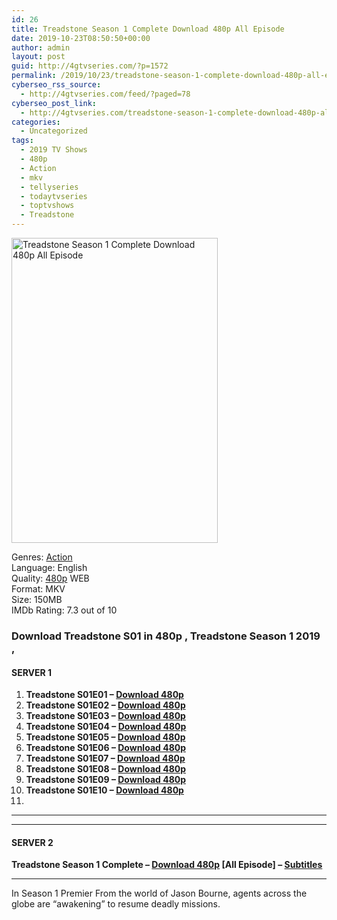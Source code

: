```yaml
---
id: 26
title: Treadstone Season 1 Complete Download 480p All Episode
date: 2019-10-23T08:50:50+00:00
author: admin
layout: post
guid: http://4gtvseries.com/?p=1572
permalink: /2019/10/23/treadstone-season-1-complete-download-480p-all-episode/
cyberseo_rss_source:
  - http://4gtvseries.com/feed/?paged=78
cyberseo_post_link:
  - http://4gtvseries.com/treadstone-season-1-complete-download-480p-all-episode/
categories:
  - Uncategorized
tags:
  - 2019 TV Shows
  - 480p
  - Action
  - mkv
  - tellyseries
  - todaytvseries
  - toptvshows
  - Treadstone
---
```

<img loading="lazy" class="aligncenter" src="https://4.bp.blogspot.com/-1TY_aJ-mXxE/XbATPeKEOeI/AAAAAAAAAmw/cz3n4G3V7qY2lUGcFnXLmS-rAdLx61LwACK4BGAYYCw/s1600/Treadstone%2BSeason%2B1.jpg" alt="Treadstone Season 1 Complete Download 480p All Episode" width="330" height="488" />

Genres:&nbsp;<a href="http://4gtvseries.com/tag/drama/" data-wpel-link="internal">Action</a>  
Language: English  
Quality:&nbsp;<a href="http://4gtvseries.com/tag/480p/" data-wpel-link="internal">480p</a> WEB  
Format: MKV  
Size: 150MB  
IMDb Rating: 7.3 out of 10

### **Download Treadstone S01 in 480p , Treadstone Season 1 2019 ,&nbsp;**

#### <span><strong>SERVER 1</strong></span>

  1. **Treadstone S01E01 – <a href="http://slink.dl480p.xyz/ICUnU" data-wpel-link="external" target="_blank" rel="nofollow external noopener noreferrer" class="wpel-icon-left"><i class="wpel-icon fa fa-download" aria-hidden="true"></i>Download 480p</a>**
  2. **Treadstone S01E02 – <a href="http://slink.dl480p.xyz/QDLv" data-wpel-link="external" target="_blank" rel="nofollow external noopener noreferrer" class="wpel-icon-left"><i class="wpel-icon fa fa-download" aria-hidden="true"></i>Download 480p</a>**
  3. **Treadstone S01E03 – <a href="http://slink.dl480p.xyz/cAE2" data-wpel-link="external" target="_blank" rel="nofollow external noopener noreferrer" class="wpel-icon-left"><i class="wpel-icon fa fa-download" aria-hidden="true"></i>Download 480p</a>**
  4. **Treadstone S01E04 – <a href="http://slink.dl480p.xyz/wU1pp9il" data-wpel-link="external" target="_blank" rel="nofollow external noopener noreferrer" class="wpel-icon-left"><i class="wpel-icon fa fa-download" aria-hidden="true"></i>Download 480p</a>**
  5. **Treadstone S01E05 – <a href="http://slink.dl480p.xyz/Q8Xo09PR" data-wpel-link="external" target="_blank" rel="nofollow external noopener noreferrer" class="wpel-icon-left"><i class="wpel-icon fa fa-download" aria-hidden="true"></i>Download 480p</a>**
  6. **Treadstone S01E06 – <a href="http://slink.dl480p.xyz/UK8Lyy" data-wpel-link="external" target="_blank" rel="nofollow external noopener noreferrer" class="wpel-icon-left"><i class="wpel-icon fa fa-download" aria-hidden="true"></i>Download 480p</a>**
  7. **Treadstone S01E07 – <a href="http://slink.dl480p.xyz/j1u43Q9" data-wpel-link="external" target="_blank" rel="nofollow external noopener noreferrer" class="wpel-icon-left"><i class="wpel-icon fa fa-download" aria-hidden="true"></i>Download 480p</a>**
  8. **Treadstone S01E08 – <a href="http://slink.dl480p.xyz/1Pnd5mlo" data-wpel-link="external" target="_blank" rel="nofollow external noopener noreferrer" class="wpel-icon-left"><i class="wpel-icon fa fa-download" aria-hidden="true"></i>Download 480p</a>**
  9. **Treadstone S01E09 – <a href="http://slink.dl480p.xyz/SFNGxhG" data-wpel-link="external" target="_blank" rel="nofollow external noopener noreferrer" class="wpel-icon-left"><i class="wpel-icon fa fa-download" aria-hidden="true"></i>Download 480p</a>**
 10. **Treadstone S01E10 – <a href="http://slink.dl480p.xyz/UWjRm1" data-wpel-link="external" target="_blank" rel="nofollow external noopener noreferrer" class="wpel-icon-left"><i class="wpel-icon fa fa-download" aria-hidden="true"></i>Download 480p</a>**
 11. 

* * *

* * *

#### <span><strong>SERVER 2</strong></span>

**Treadstone Season 1 Complete – <a href="http://dl480p.xyz/1356/" data-wpel-link="external" target="_blank" rel="nofollow external noopener noreferrer" class="wpel-icon-left"><i class="wpel-icon fa fa-download" aria-hidden="true"></i>Download 480p</a> [All Episode] – <a href="https://subscene.com/subtitles/treadstone-first-season" data-wpel-link="external" target="_blank" rel="nofollow external noopener noreferrer" class="wpel-icon-left"><i class="wpel-icon fa fa-download" aria-hidden="true"></i>Subtitles</a>**

* * *

In Season 1 Premier From the world of Jason Bourne, agents across the globe are “awakening” to resume deadly missions.

<div align="center">
</div>